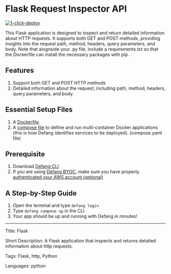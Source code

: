 # Flask Request Inspector API

[![1-click-deploy](https://defang.io/deploy-with-defang.png)](https://portal.defang.dev/redirect?url=https%3A%2F%2Fgithub.com%2Fnew%3Ftemplate_name%3Dsample-python-minimal-template%26template_owner%3DDefangSamples)

This Flask application is designed to inspect and return detailed information about HTTP requests. It supports both GET and POST methods, providing insights into the request path, method, headers, query parameters, and body. Note that alognside your .py file, include a requirements.txt so that the Dockerfile can install the necessary packages with pip.

## Features

1. Support both GET and POST HTTP methods
2. Detailed information about the request, including path, method, headers, query parameters, and body.

## Essential Setup Files

1. A [Dockerfile](https://docs.docker.com/develop/develop-images/dockerfile_best-practices/).
2. A [compose file](https://docs.defang.io/docs/concepts/compose) to define and run multi-container Docker applications (this is how Defang identifies services to be deployed). (compose.yaml file)

## Prerequisite

1. Download [Defang CLI](https://github.com/DefangLabs/defang)
2. If you are using [Defang BYOC](https://docs.defang.io/docs/concepts/defang-byoc), make sure you have properly [authenticated your AWS account (optional)](https://docs.aws.amazon.com/cli/latest/userguide/cli-chap-configure.html)

## A Step-by-Step Guide

1. Open the terminal and type `defang login`
2. Type `defang compose up` in the CLI
3. Your app should be up and running with Defang in minutes!

---

Title: Flask

Short Description: A Flask application that inspects and returns detailed information about http requests.

Tags: Flask, http, Python

Languages: python
